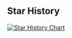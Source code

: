 ## Star History

[![Star History Chart](https://api.star-history.com/svg?repos=atsugula/FinanzasAtsu&type=Timeline)](https://star-history.com/#atsugula/FinanzasAtsu&Timeline)
